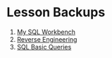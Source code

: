 # Lesson Backups

1. [My SQL Workbench](1_my_sql_workbench.md)
2. [Reverse Engineering](2_reverse_engineering.md)
3. [SQL Basic Queries](3_sql_basic_queries.md)